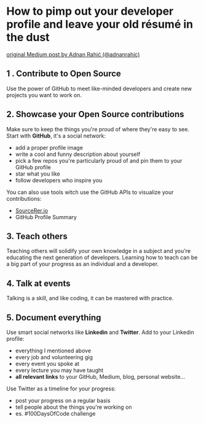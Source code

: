 # How to pimp out your developer profile and leave your old résumé in the dust

[original Medium post by Adnan Rahić (@adnanrahic)](https://medium.freecodecamp.org/how-to-pimp-out-your-developer-profile-and-leave-your-old-r%C3%A9sum%C3%A9-in-the-dust-3655b0c04c05)

## 1 . Contribute to Open Source

Use the power of GitHub to meet like-minded developers and create new projects you want to work on.

## 2. Showcase your Open Source contributions

Make sure to keep the things you're proud of where they're easy to see.
Start with **GitHub**, it's a social network:

- add a proper profile image
- write a cool and funny description about yourself
- pick a few repos you're particularly proud of and pin them to your GitHub profile
- star what you like
- follow developers who inspire you

You can also use tools witch use the GitHub APIs to visualize your contributions:

- [SourceRer.io](https://www.sourcerer.io)
- GitHub Profile Summary

## 3. Teach others

Teaching others will solidify your own knowledge in a subject and you're educating the next generation of developers.
Learning how to teach can be a big part of your progress as an individual and a developer.

## 4. Talk at events

Talking is a skill, and like coding, it can be mastered with practice.

## 5. Document everything

Use smart social networks like **Linkedin** and **Twitter**.
Add to your Linkedin profile:

- everything I mentioned above
- every job and volunteering gig
- every event you spoke at
- every lecture you may have taught
- **all relevant links** to your GitHub, Medium, blog, personal website...

Use Twitter as a timeline for your progress:

- post your progress on a regular basis
- tell people about the things you're working on
- es. #100DaysOfCode challenge
